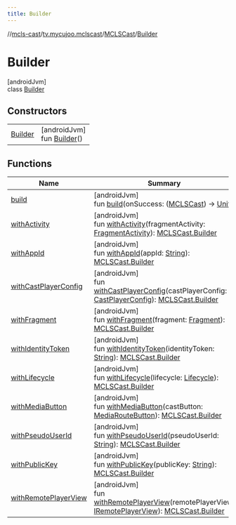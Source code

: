 ```yaml
---
title: Builder
---
```

//[mcls-cast](../../../../index.html)/[tv.mycujoo.mclscast](../../index.html)/[MCLSCast](../index.html)/[Builder](index.html)



# Builder



[androidJvm]\
class [Builder](index.html)



## Constructors


| | |
|---|---|
| [Builder](-builder.html) | [androidJvm]<br>fun [Builder](-builder.html)() |


## Functions


| Name | Summary |
|---|---|
| [build](build.html) | [androidJvm]<br>fun [build](build.html)(onSuccess: ([MCLSCast](../index.html)) -&gt; [Unit](https://kotlinlang.org/api/latest/jvm/stdlib/kotlin/-unit/index.html)) |
| [withActivity](with-activity.html) | [androidJvm]<br>fun [withActivity](with-activity.html)(fragmentActivity: [FragmentActivity](https://developer.android.com/reference/kotlin/androidx/fragment/app/FragmentActivity.html)): [MCLSCast.Builder](index.html) |
| [withAppId](with-app-id.html) | [androidJvm]<br>fun [withAppId](with-app-id.html)(appId: [String](https://kotlinlang.org/api/latest/jvm/stdlib/kotlin/-string/index.html)): [MCLSCast.Builder](index.html) |
| [withCastPlayerConfig](with-cast-player-config.html) | [androidJvm]<br>fun [withCastPlayerConfig](with-cast-player-config.html)(castPlayerConfig: [CastPlayerConfig](../../../tv.mycujoo.mclscast.config/-cast-player-config/index.html)): [MCLSCast.Builder](index.html) |
| [withFragment](with-fragment.html) | [androidJvm]<br>fun [withFragment](with-fragment.html)(fragment: [Fragment](https://developer.android.com/reference/kotlin/androidx/fragment/app/Fragment.html)): [MCLSCast.Builder](index.html) |
| [withIdentityToken](with-identity-token.html) | [androidJvm]<br>fun [withIdentityToken](with-identity-token.html)(identityToken: [String](https://kotlinlang.org/api/latest/jvm/stdlib/kotlin/-string/index.html)): [MCLSCast.Builder](index.html) |
| [withLifecycle](with-lifecycle.html) | [androidJvm]<br>fun [withLifecycle](with-lifecycle.html)(lifecycle: [Lifecycle](https://developer.android.com/reference/kotlin/androidx/lifecycle/Lifecycle.html)): [MCLSCast.Builder](index.html) |
| [withMediaButton](with-media-button.html) | [androidJvm]<br>fun [withMediaButton](with-media-button.html)(castButton: [MediaRouteButton](https://developer.android.com/reference/kotlin/androidx/mediarouter/app/MediaRouteButton.html)): [MCLSCast.Builder](index.html) |
| [withPseudoUserId](with-pseudo-user-id.html) | [androidJvm]<br>fun [withPseudoUserId](with-pseudo-user-id.html)(pseudoUserId: [String](https://kotlinlang.org/api/latest/jvm/stdlib/kotlin/-string/index.html)): [MCLSCast.Builder](index.html) |
| [withPublicKey](with-public-key.html) | [androidJvm]<br>fun [withPublicKey](with-public-key.html)(publicKey: [String](https://kotlinlang.org/api/latest/jvm/stdlib/kotlin/-string/index.html)): [MCLSCast.Builder](index.html) |
| [withRemotePlayerView](with-remote-player-view.html) | [androidJvm]<br>fun [withRemotePlayerView](with-remote-player-view.html)(remotePlayerView: [IRemotePlayerView](../../../tv.mycujoo.mclscast.widget/-i-remote-player-view/index.html)): [MCLSCast.Builder](index.html) |


